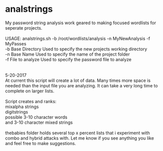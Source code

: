 # analstrings<br>
My password string analysis work geared to making focused wordlists for seperate projects.<br>
<br>
USAGE:  analstrings.sh -b /root/wordlists/analysis -n MyNewAnalysis -f MyPasses<br>
-b Base Directory    Used to specify the new projects working directory<br>
-n Base Name         Used to specify the name of the project folder<br>
-f File to analyze   Used to specify the password file to analyze<br>
<br>
<br>
5-20-2017<br>
At current this script will create a lot of data. Many times more space is needed than the input file you are analyzing. It can take a very long time to complete on larger lists. <br>
<br>
Script creates and ranks:<br>
mixalpha strings<br>
digitstrings<br>
possible 3-10 character words<br>
and 3-10 character mixed strings<br>
<br>
thebabies folder holds several top x percent lists that i experiment with combo and hybrid attacks with.  Let me know if you see anything you like and feel free to make suggestions.<br>
